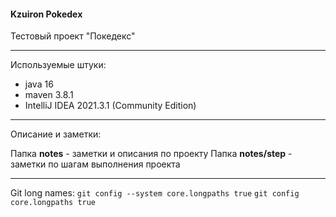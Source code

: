 #### Kzuiron Pokedex

Тестовый проект "Покедекс"

---

Используемые штуки:

* java 16
* maven 3.8.1
* IntelliJ IDEA 2021.3.1 (Community Edition)

---

Описание и заметки:

Папка **notes** - заметки и описания по проекту
Папка **notes/step** - заметки по шагам выполнения проекта

---

Git long names:
`git config --system core.longpaths true`
`git config core.longpaths true`
